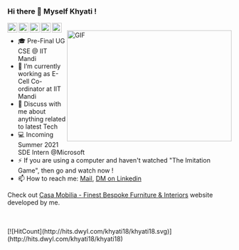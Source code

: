### Hi there 👋 Myself Khyati !

<a href="https://github.com/khyati18">
  <img align="left" alt="Khyati's Github" width="22px" src="https://cdn.jsdelivr.net/npm/simple-icons@v3/icons/github.svg" />
</a>
<a href="https://www.linkedin.com/in/khyati-agarwal-29913116b/">
  <img align="left" alt="Khyati's LinkdeIN" width="22px" src="https://cdn.jsdelivr.net/npm/simple-icons@v3/icons/linkedin.svg" />
</a>
<a href="https://gitlab.com/khyati18">
  <img align="left" alt="Khyati's Facebook" width="22px" src="https://cdn.jsdelivr.net/npm/simple-icons@v3/icons/gitlab.svg" />
</a>
<a href="https://www.instagram.com/khyati__agarwal__/">
  <img align="left" alt="Khyati's Instagram" width="22px" src="https://cdn.jsdelivr.net/npm/simple-icons@v3/icons/instagram.svg" />
</a>
<a href="https://www.facebook.com/khyati.agarwal1/">
  <img align="left" alt="Khyati's Facebook" width="22px" src="https://cdn.jsdelivr.net/npm/simple-icons@v3/icons/facebook.svg" />
</a>


<br />
<img align="right" alt="GIF" src="https://media.giphy.com/media/TdwUupHjofXWF6LJJc/giphy.gif" width="370px" height="250" />

- 🎓 Pre-Final UG CSE @ IIT Mandi
- 🔭 I’m currently working as E-Cell Co-ordinator at IIT Mandi 
- 💬 Discuss with me about anything related to latest Tech
- :computer: Incoming Summer 2021 SDE Intern @Microsoft
- ⚡ If you are using a computer and haven't watched "The Imitation Game", then go and watch now !
- 📫 How to reach me: [Mail](mailto:agarwal.khyati5@gmail.com), [DM on Linkedin](https://www.linkedin.com/in/khyati-agarwal-29913116b/)

Check out [Casa Mobilia - Finest Bespoke Furniture & Interiors](https://www.casamobilia.in/) website developed by me.

<br />
<br />
[![HitCount](http://hits.dwyl.com/khyati18/khyati18.svg)](http://hits.dwyl.com/khyati18/khyati18)


